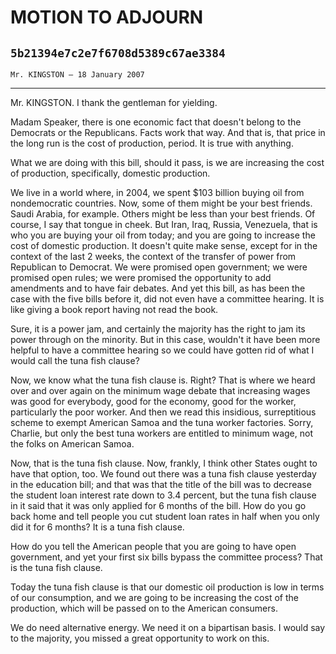 # MOTION TO ADJOURN
## `5b21394e7c2e7f6708d5389c67ae3384`
`Mr. KINGSTON — 18 January 2007`

---


Mr. KINGSTON. I thank the gentleman for yielding.

Madam Speaker, there is one economic fact that doesn't belong to the 
Democrats or the Republicans. Facts work that way. And that is, that 
price in the long run is the cost of production, period. It is true 
with anything.

What we are doing with this bill, should it pass, is we are 
increasing the cost of production, specifically, domestic production.

We live in a world where, in 2004, we spent $103 billion buying oil 
from nondemocratic countries. Now, some of them might be your best 
friends. Saudi Arabia, for example. Others might be less than your best 
friends. Of course, I say that tongue in cheek. But Iran, Iraq, Russia, 
Venezuela, that is who you are buying your oil from today; and you are 
going to increase the cost of domestic production. It doesn't quite 
make sense, except for in the context of the last 2 weeks, the context 
of the transfer of power from Republican to Democrat. We were promised 
open government; we were promised open rules; we were promised the 
opportunity to add amendments and to have fair debates. And yet this 
bill, as has been the case with the five bills before it, did not even 
have a committee hearing. It is like giving a book report having not 
read the book.

Sure, it is a power jam, and certainly the majority has the right to 
jam its power through on the minority. But in this case, wouldn't it 
have been more helpful to have a committee hearing so we could have 
gotten rid of what I would call the tuna fish clause?

Now, we know what the tuna fish clause is. Right? That is where we 
heard over and over again on the minimum wage debate that increasing 
wages was good for everybody, good for the economy, good for the 
worker, particularly the poor worker. And then we read this insidious, 
surreptitious scheme to exempt American Samoa and the tuna worker 
factories. Sorry, Charlie, but only the best tuna workers are entitled 
to minimum wage, not the folks on American Samoa.

Now, that is the tuna fish clause. Now, frankly, I think other States 
ought to have that option, too. We found out there was a tuna fish 
clause yesterday in the education bill; and that was that the title of 
the bill was to decrease the student loan interest rate down to 3.4 
percent, but the tuna fish clause in it said that it was only applied 
for 6 months of the bill. How do you go back home and tell people you 
cut student loan rates in half when you only did it for 6 months? It is 
a tuna fish clause.

How do you tell the American people that you are going to have open 
government, and yet your first six bills bypass the committee process? 
That is the tuna fish clause.

Today the tuna fish clause is that our domestic oil production is low 
in terms of our consumption, and we are going to be increasing the cost 
of the production, which will be passed on to the American consumers.

We do need alternative energy. We need it on a bipartisan basis. I 
would say to the majority, you missed a great opportunity to work on 
this.
